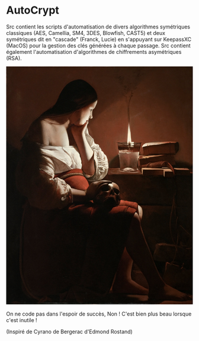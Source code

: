 # AutoCrypt
Src contient les scripts d'automatisation de divers algorithmes symétriques classiques (AES, Camellia, SM4, 3DES, Blowfish, CAST5) et deux symétriques dit  en "cascade" (Franck, Lucie) en s'appuyant sur KeepassXC (MacOS) pour la gestion des clés générées à chaque passage. Src contient également l'automatisation d'algorithmes de chiffrements asymétriques (RSA).

![E.Delacroix](Madelaine.jpeg)

On ne code pas dans l'espoir de succès, Non ! C'est bien plus beau lorsque c'est inutile ! 

(Inspiré de Cyrano de Bergerac d'Edmond Rostand) 
